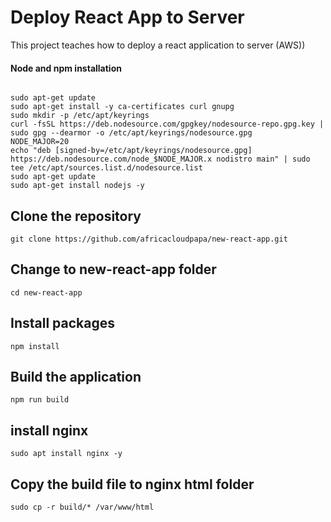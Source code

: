 # Deploy React App to Server 

This project teaches how to deploy a react application to server (AWS))

#### Node and npm installation

```

sudo apt-get update
sudo apt-get install -y ca-certificates curl gnupg
sudo mkdir -p /etc/apt/keyrings
curl -fsSL https://deb.nodesource.com/gpgkey/nodesource-repo.gpg.key | sudo gpg --dearmor -o /etc/apt/keyrings/nodesource.gpg
NODE_MAJOR=20
echo "deb [signed-by=/etc/apt/keyrings/nodesource.gpg] https://deb.nodesource.com/node_$NODE_MAJOR.x nodistro main" | sudo tee /etc/apt/sources.list.d/nodesource.list
sudo apt-get update
sudo apt-get install nodejs -y

```

## Clone the repository

```
git clone https://github.com/africacloudpapa/new-react-app.git

```

## Change to new-react-app folder

```
cd new-react-app

```

## Install packages

```
npm install

```

## Build the application

```
npm run build

```

## install nginx

```
sudo apt install nginx -y

```

## Copy the build file to nginx html folder

```
sudo cp -r build/* /var/www/html

```
